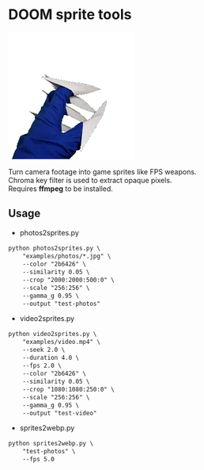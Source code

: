 # DOOM sprite tools
![Demonstration](screenshots/demonstration.webp)

Turn camera footage into game sprites like FPS weapons.<br>
Chroma key filter is used to extract opaque pixels.<br>
Requires **ffmpeg** to be installed.<br>

## Usage
* photos2sprites.py
```
python photos2sprites.py \
	"examples/photos/*.jpg" \
	--color "2b6426" \
	--similarity 0.05 \
	--crop "2000:2000:500:0" \
	--scale "256:256" \
	--gamma_g 0.95 \
	--output "test-photos"
```

* video2sprites.py
```
python video2sprites.py \
	"examples/video.mp4" \
	--seek 2.0 \
	--duration 4.0 \
	--fps 2.0 \
	--color "2b6426" \
	--similarity 0.05 \
	--crop "1080:1080:250:0" \
	--scale "256:256" \
	--gamma_g 0.95 \
	--output "test-video"
```

* sprites2webp.py
```
python sprites2webp.py \
	"test-photos" \
	--fps 5.0
```
